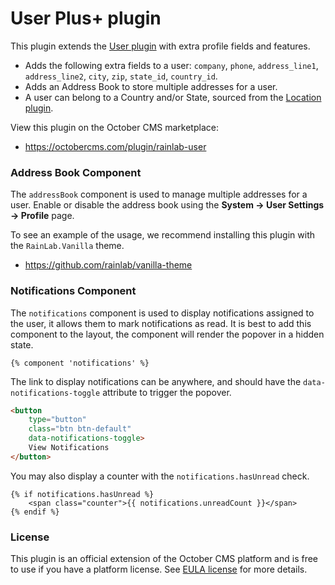 # User Plus+ plugin

This plugin extends the [User plugin](https://octobercms.com/plugin/rainlab-user) with extra profile fields and features.

- Adds the following extra fields to a user: `company`, `phone`, `address_line1`, `address_line2`, `city`, `zip`, `state_id`, `country_id`.
- Adds an Address Book to store multiple addresses for a user.
- A user can belong to a Country and/or State, sourced from the [Location plugin](https://octobercms.com/plugin/rainlab-location).

View this plugin on the October CMS marketplace:

- https://octobercms.com/plugin/rainlab-user

### Address Book Component

The `addressBook` component is used to manage multiple addresses for a user. Enable or disable the address book using the **System → User Settings → Profile** page.

To see an example of the usage, we recommend installing this plugin with the `RainLab.Vanilla` theme.

- https://github.com/rainlab/vanilla-theme

### Notifications Component

The `notifications` component is used to display notifications assigned to the user, it allows them to mark notifications as read. It is best to add this component to the layout, the component will render the popover in a hidden state.

```twig
{% component 'notifications' %}
```

The link to display notifications can be anywhere, and should have the `data-notifications-toggle` attribute to trigger the popover.

```html
<button
    type="button"
    class="btn btn-default"
    data-notifications-toggle>
    View Notifications
</button>
```

You may also display a counter with the `notifications.hasUnread` check.

```twig
{% if notifications.hasUnread %}
    <span class="counter">{{ notifications.unreadCount }}</span>
{% endif %}
```

### License

This plugin is an official extension of the October CMS platform and is free to use if you have a platform license. See [EULA license](LICENSE.md) for more details.
